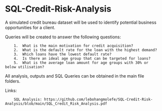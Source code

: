 # SQL-Credit-Risk-Analysis

A simulated credit bureau dataset will be used to identify potential business opportunities for a client.

Queries will be created to answer the following questions:

        1.	What is the main motivation for credit acquisition?
        2.	What is the default rate for the loan with the highest demand?
        3.	Which loans have the lowest default rate?
        4.	Is there an ideal age group that can be targeted for loans?
        5.	What is the average loan amount for age groups with 30% or below utilisation?

All analysis, outputs and SQL Queries can be obtained in the main file folders.

Links:

        SQL Analysis: https://github.com/lebohangmolefe/SQL-Credit-Risk-Analysis/blob/main/SQL_Credit_Risk_Analysis.pdf
